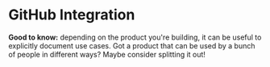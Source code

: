 # GitHub Integration


**Good to know:** depending on the product you're building, it can be useful to explicitly document use cases. Got a product that can be used by a bunch of people in different ways? Maybe consider splitting it out!
